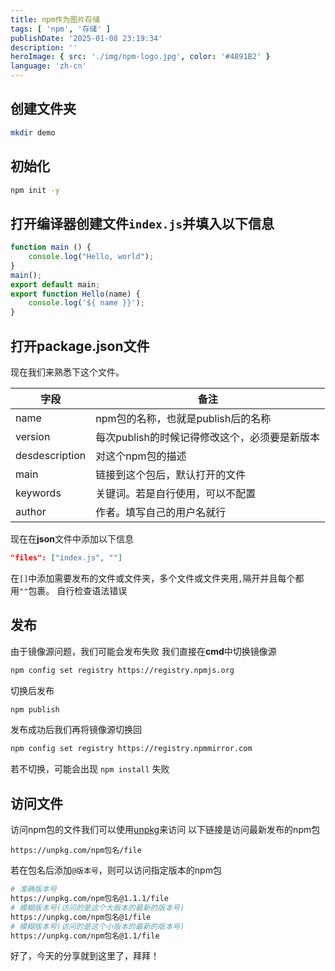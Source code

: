 ```yaml
---
title: npm作为图片存储
tags: [ 'npm', '存储' ]
publishDate: '2025-01-08 23:19:34'
description: ''
heroImage: { src: './img/npm-logo.jpg', color: '#4891B2' }
language: 'zh-cn'
---
```


## 创建文件夹
```bash
mkdir demo
```
## 初始化
```bash
npm init -y
```

## 打开编译器创建文件`index.js`并填入以下信息
```js
function main () {
    console.log("Hello, world");
}
main();
export default main;
export function Hello(name) {
    console.log('${ name }}');
}
```
## 打开package.json文件
现在我们来熟悉下这个文件。

| 字段             | 备注                         |
| -------------- | -------------------------- |
| name           | npm包的名称，也就是publish后的名称     |
| version        | 每次publish的时候记得修改这个，必须要是新版本 |
| desdescription | 对这个npm包的描述                 |
| main           | 链接到这个包后，默认打开的文件            |
| keywords       | 关键词。若是自行使用，可以不配置           |
| author         | 作者。填写自己的用户名就行              |

现在在**json**文件中添加以下信息
```json
"files": ["index.js", ""]
```
在`[]`中添加需要发布的文件或文件夹，多个文件或文件夹用`,`隔开并且每个都用`""`包裹。
自行检查语法错误
## 发布
由于镜像源问题，我们可能会发布失败
我们直接在**cmd**中切换镜像源
```bash
npm config set registry https://registry.npmjs.org
```
切换后发布
```bash
npm publish
```
发布成功后我们再将镜像源切换回
```bash
npm config set registry https://registry.npmmirror.com
```
若不切换，可能会出现 `npm install` 失败

## 访问文件
访问npm包的文件我们可以使用[unpkg](https://www.unpkg.com)来访问
以下链接是访问最新发布的npm包
```
https://unpkg.com/npm包名/file
```
若在包名后添加`@版本号`，则可以访问指定版本的npm包
```bash
# 准确版本号
https://unpkg.com/npm包名@1.1.1/file
# 模糊版本号(访问的是这个大版本的最新的版本号)
https://unpkg.com/npm包名@1/file
# 模糊版本号(访问的是这个小版本的最新的版本号)
https://unpkg.com/npm包名@1.1/file
```
好了，今天的分享就到这里了，拜拜！
